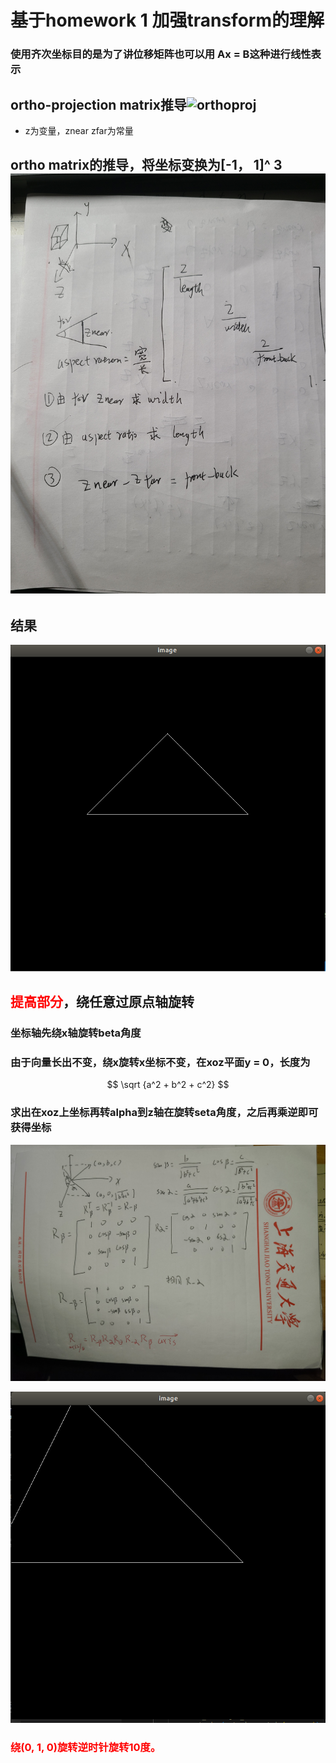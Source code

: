 # 基于homework 1 加强transform的理解

### 使用齐次坐标目的是为了讲位移矩阵也可以用 Ax = B这种进行线性表示

## ortho-projection matrix推导![orthoproj](C:..\Picture\Mortho-project.jpg)

+ z为变量，znear zfar为常量

## ortho matrix的推导，将坐标变换为[-1， 1]^ 3![orthomatrix](..\Picture\ortho.jpg)

## 结果

![result](..\Picture\result.png)

## <font color="red">提高部分</font>，绕任意过原点轴旋转

### 坐标轴先绕x轴旋转beta角度

### 由于向量长出不变，绕x旋转x坐标不变，在xoz平面y = 0，长度为

$$
\sqrt {a^2 + b^2 + c^2}
$$

### 求出在xoz上坐标再转alpha到z轴在旋转seta角度，之后再乘逆即可获得坐标

![绕任意轴旋转](..\Picture\旋转.jpg)

![旋转10度](..\Picture\旋转10度.png)

### <font color="red">绕(0, 1, 0)旋转逆时针旋转10度。</font>

